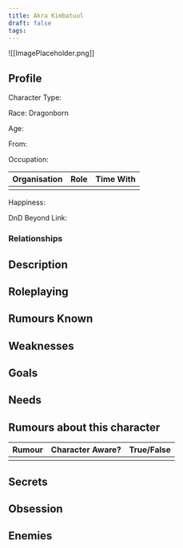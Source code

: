 ```yaml
---
title: Akra Kimbatuul
draft: false
tags:
---
```

![[ImagePlaceholder.png]]

## Profile
Character Type: 

Race: Dragonborn

Age:

From:

Occupation:

| Organisation | Role | Time With |
| ------------ | ---- | --------- |
|              |      |           |
Happiness:

DnD Beyond Link:

### Relationships
## Description

## Roleplaying

## Rumours Known

## Weaknesses

## Goals

## Needs

## Rumours about this character 

| Rumour | Character Aware? | True/False |
| ------ | ---------------- | ---------- |
|        |                  |            |
## Secrets

## Obsession

## Enemies



